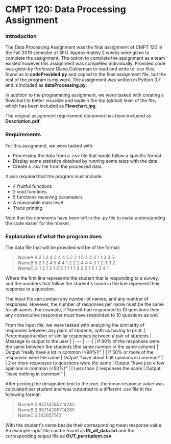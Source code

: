 # CMPT 120: Data Processing Assignment
### Introduction
The Data Processing Assignment was the final assignment of CMPT 120 in the Fall 2019 semester at SFU. Approximately 2 weeks were given to complete the assignment. The option to complete the assignment as a team existed however this assignment was completed individually. Provided code was given by Professor Diana Cukierman to read and write to .csv files, found as in **codeProvided.py** and copied to the final assignment file, but the rest of the program is my work. The assignment was written in Python 3.7 and is included as **dataProcessing.py**.

In addition to the programming assignment, we were tasked with creating a flowchart to better visualize and explain the top (global) level of the file, which has been included as **Flowchart.jpg**.

The original assignment requirement document has been included as **Description.pdf**.

### Requirements
For this assignment, we were tasked with:
* Processing the data from a .csv file that would follow a specific format.
* Display some statistics obtained by running some tests with the data.
* Create a .csv file from the processed data.

It was required that the program must include:
* 4 fruitful functions
* 2 void functions
* 5 functions receiving parameters
* A reasonable main level
* Trace printing

Note that the comments have been left in the .py file to make understanding the code easier for the marker.

### Explanation of what the program does
The data file that will be provided will be of the format:
> NameA   4 2 1 2 4 2 4 4 5 2 2 1 5 2 4 3 1 1 3 3 5\
> NameB   5 2 1 2 4 5 4 4 1 2 2 2 4 4 4 3 1 2 3 3 2\
> NameC   4 1 2 1 2 1 2 5 1 1 1 1 4 2 2 1 5 1 3 4 1

Where the first line represents the student that is responding to a survey, and the numbers that follow the student's name in the line represent their response to a question.

The input file can contain any number of names, and any number of responses. However, the number of responses per name must be the same for all names. For example, if NameA had responded to 10 questions then any consecutive responder must have responded to 10 questions as well.

From the input file, we were tasked with analyzing the similarity of responses between any pairs of students, with us having to print:
| Percentage/number of similar responses between a pair of students | Message to output to the user |
| --- | ---|
| If 90% of the responses were the same between the students (the same number in the same column) | Output "really have a lot in common (>90%)!" |
| If 50% or more of the responses were the same | Output "have about half opinions in common!" |
| 2 or more responses to questions were the same | Output "have just a few opinions in common (<50%)" |
| Less than 2 responses the same | Output "have nothing in common!" |

After printing the designated text to the user, the mean response value was calculated per student and was outputted to a different .csv file in the following format:
> NameA 2.85714285714285\
> NameB 2.85714285714285\
> NameC 2.142857143

With the student's name beside their corresponding mean response value.
An example input file can be found as **IN_all_data.txt** and the corresponding output file as **OUT_perstudent.csv**.

